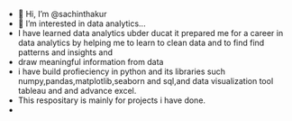 - 👋 Hi, I’m @sachinthakur
- 👀 I’m interested in data analytics...
-    I have learned data analytics ubder ducat it prepared me for a career in data analytics by helping me to learn to clean data and to find find patterns and insights and 
-    draw meaningful information from data 
-    i have build profieciency in python and its libraries such numpy,pandas,matplotlib,seaborn and sql,and data visualization tool tableau and and advance excel.
-    This respositary is mainly for projects i have done.
- 

<!---
sachinthakur200/sachinthakur200 is a ✨ special ✨ repository because its `README.md` (this file) appears on your GitHub profile.
You can click the Preview link to take a look at your changes.

--->
